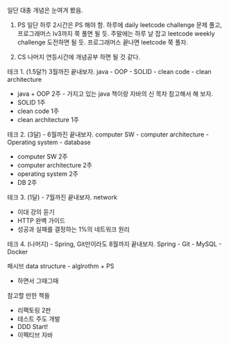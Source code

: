 일단 대충 개념은 눈여겨 봤음.

1. PS
일단 하루 2시간은 PS 해야 함.
하루에 daily leetcode challenge 문제 풀고, 프로그래머스 lv3까지 쭉 풀면 될 듯.
주말에는 하루 날 잡고 leetcode weekly challenge 도전하면 될 듯.
프로그래머스 끝나면 leetcode 쭉 풀자.

2. CS
나머지 연등시간에 개념공부 하면 될 것 같다.

테크 1. (1.5달?) 3월까진 끝내보자.
java - OOP - SOLID - clean code - clean architecture
 - java + OOP 2주           - 가지고 있는 java 책이랑 자바의 신 목차 참고해서 해 보자.
 - SOLID 1주
 - clean code 1주
 - clean architecture 1주

테크 2. (3달) - 6월까진 끝내보자.
computer SW - computer architecture - Operating system - database
 - computer SW 2주
 - computer architecture 2주
 - operating system 2주
 - DB 2주

테크 3. (1달) - 7월까진 끝내보자.
network
 - 이대 강의 듣기
 - HTTP 완벽 가이드
 - 성공과 실패를 결정하는 1%의 네트워크 원리

테크 4. (나머지) - Spring, Git만이라도 8월까지 끝내보자.
Spring - Git - MySQL - Docker

패시브
data structure - alglrothm + PS
 - 하면서 그때그때

참고할 만한 책들
 - 리팩토링 2판
 - 테스트 주도 개발
 - DDD Start!
 - 이펙티브 자바